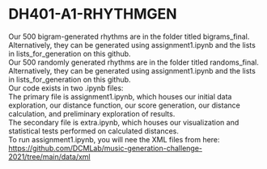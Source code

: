 # DH401-A1-RHYTHMGEN

Our 500 bigram-generated rhythms are in the folder titled bigrams_final. Alternatively, they can be generated using assignment1.ipynb and the lists in lists_for_generation on this github.      
Our 500 randomly generated rhythms are in the folder titled randoms_final. Alternatively, they can be generated using assignment1.ipynb and the lists in lists_for_generation on this github.      
Our code exists in two .ipynb files:   
   The primary file is assignment1.ipynb, which houses our initial data exploration, our distance function, our score generation, our distance calculation, and preliminary exploration of results.  
   The secondary file is extra.ipynb, which houses our visualization and statistical tests performed on calculated distances.   
To run assignment1.ipynb, you will nee the XML files from here: https://github.com/DCMLab/music-generation-challenge-2021/tree/main/data/xml 
